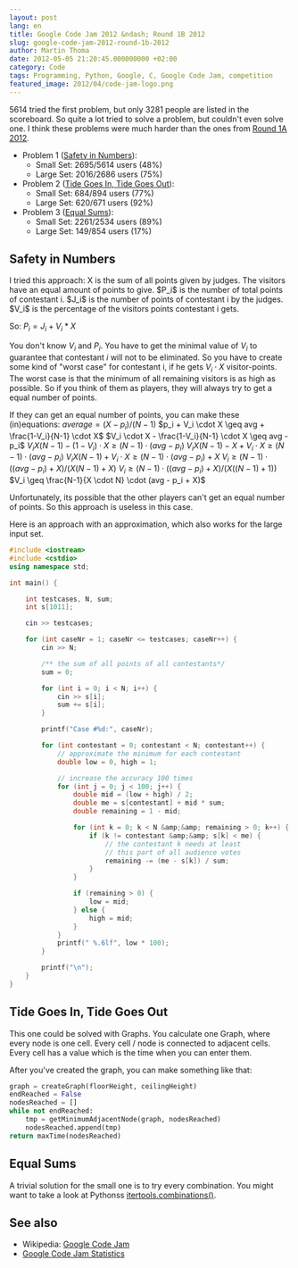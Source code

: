 ```yaml
---
layout: post
lang: en
title: Google Code Jam 2012 &ndash; Round 1B 2012
slug: google-code-jam-2012-round-1b-2012
author: Martin Thoma
date: 2012-05-05 21:20:45.000000000 +02:00
category: Code
tags: Programming, Python, Google, C, Google Code Jam, competition
featured_image: 2012/04/code-jam-logo.png
---
```

5614 tried the first problem, but only 3281 people are listed in the scoreboard. So quite a lot tried to solve a problem, but couldn't even solve one. I think these problems were much harder than the ones from <a href="../google-code-jam-2012-round-1a-2012/" title="Google Code Jam 2012 &ndash; Round 1A 2012">Round 1A 2012</a>.

<ul>
  <li>Problem 1 (<a href="http://code.google.com/codejam/contest/1836486/dashboard#s=p0">Safety in Numbers</a>):
  <ul>
     <li>Small Set: 2695/5614 users (48%)</li>
     <li>Large Set: 2016/2686 users (75%)</li>
  </ul>
  </li>
  <li>Problem 2 (<a href="http://code.google.com/codejam/contest/1836486/dashboard#s=p1">Tide Goes In, Tide Goes Out</a>):
  <ul>
     <li>Small Set: 684/894 users (77%)</li>
     <li>Large Set: 620/671 users (92%)</li>
  </ul>
  </li>
  <li>Problem 3 (<a href="http://code.google.com/codejam/contest/1836486/dashboard#s=p2">Equal Sums</a>):
  <ul>
     <li>Small Set: 2261/2534 users (89%)</li>
     <li>Large Set: 149/854 users (17%)</li>
  </ul>
  </li>
</ul>

<h2>Safety in Numbers</h2>
I tried this approach:
X is the sum of all points given by judges. The visitors have an equal amount of points to give.
$P_i$ is the number of total points of contestant i.
$J_i$ is the number of points of contestant i by the judges.
$V_i$ is the percentage of the visitors points contestant i gets.

So: $P_i = J_i + V_i * X$

You don't know $V_i$ and $P_i$. You have to get the minimal value of $V_i$ to guarantee that contestant $i$ will not to be eliminated. So you have to create some kind of "worst case" for contestant i, if he gets $V_i \cdot X$ visitor-points. The worst case is that the minimum of all remaining visitors is as high as possible. So if you think of them as players, they will always try to get a equal number of points.

If they can get an equal number of points, you can make these (in)equations:
$average = (X - p_i)/(N-1)$
$p_i + V_i \cdot X \geq avg + \frac{1-V_i}{N-1} \cdot X$
$V_i \cdot X - \frac{1-V_i}{N-1}  \cdot X \geq avg - p_i$
$V_i X (N-1) - (1-V_i) \cdot X \geq (N-1) \cdot (avg - p_i)$
$V_i X (N-1) - X +V_i \cdot X \geq (N-1) \cdot (avg - p_i)$
$V_i X (N-1) +V_i \cdot X \geq (N-1) \cdot (avg - p_i) + X$
$V_i \geq (N-1) \cdot ((avg - p_i) + X)/(X (N-1) +X)$
$V_i \geq (N-1) \cdot ((avg - p_i) + X)/(X ((N-1) +1))$
$V_i \geq \frac{N-1}{X \cdot N} \cdot (avg - p_i + X)$

Unfortunately, its possible that the other players can't get an equal number of points. So this approach is useless in this case.

Here is an approach with an approximation, which also works for the large input set.
```cpp
#include <iostream>
#include <cstdio>
using namespace std;

int main() {

	int testcases, N, sum;
	int s[1011];

	cin >> testcases;

	for (int caseNr = 1; caseNr <= testcases; caseNr++) {
		cin >> N;

		/** the sum of all points of all contestants*/
		sum = 0;

    	for (int i = 0; i < N; i++) {
			cin >> s[i];
			sum += s[i];
		}

		printf("Case #%d:", caseNr);

		for (int contestant = 0; contestant < N; contestant++) {
			// approximate the minimum for each contestant
			double low = 0, high = 1;

			// increase the accuracy 100 times
			for (int j = 0; j < 100; j++) {
				double mid = (low + high) / 2;
				double me = s[contestant] + mid * sum;
				double remaining = 1 - mid;

				for (int k = 0; k < N &amp;&amp; remaining > 0; k++) {
					if (k != contestant &amp;&amp; s[k] < me) {
						// the contestant k needs at least
						// this part of all audience votes
						remaining -= (me - s[k]) / sum;
					}
				}

				if (remaining > 0) {
					low = mid;
				} else {
					high = mid;
				}
			}
			printf(" %.6lf", low * 100);
		}

		printf("\n");
	}
}
```

<h2>Tide Goes In, Tide Goes Out</h2>
This one could be solved with Graphs. You calculate one Graph, where every node is one cell. Every cell / node is connected to adjacent cells. Every cell has a value which is the time when you can enter them.

After you've created the graph, you can make something like that:
```python
graph = createGraph(floorHeight, ceilingHeight)
endReached = False
nodesReached = []
while not endReached:
    tmp = getMinimumAdjacentNode(graph, nodesReached)
    nodesReached.append(tmp)
return maxTime(nodesReached)
```

<h2>Equal Sums</h2>
A trivial solution for the small one is to try every combination. You might want to take a look at Pythonss <a href="http://docs.python.org/library/itertools.html#itertools.combinations">itertools.combinations()</a>.

<h2>See also</h2>
<ul>
  <li>Wikipedia: <a href="http://en.wikipedia.org/wiki/Google_Code_Jam">Google Code Jam</a></li>
  <li><a href="http://www.go-hero.net/jam/12/">Google Code Jam Statistics</a></li>
</ul>
